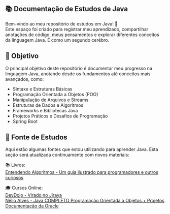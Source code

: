 ## 📚 Documentação de Estudos de Java

Bem-vindo ao meu repositório de estudos em Java! 🚀  
Este espaço foi criado para registrar meu aprendizado, compartilhar anotações de código, meus pensamentos e explorar diferentes conceitos da linguagem Java. É como um segundo cerébro.  

## 📌 Objetivo

O principal objetivo deste repositório é documentar meu progresso na linguagem Java, anotando desde os fundamentos até conceitos mais avançados, como:

- Sintaxe e Estruturas Básicas
- Programação Orientada a Objetos (POO)
- Manipulação de Arquivos e Streams
- Estruturas de Dados e Algoritmos
- Frameworks e Bibliotecas Java
- Projetos Práticos e Desafios de Programação
- Spring Boot

## 📖 Fonte de Estudos

Aqui estão algumas fontes que estou utilizando para aprender Java. Esta seção será atualizada continuamente com novos materiais:

📚 Livros:
</br>
[Entendendo Algoritmos - Um guia ilustrado para programadores e outros curiosos](https://www.amazon.com.br/Entendendo-Algoritmos-Ilustrado-Programadores-Curiosos/dp/8575225634/ref=asc_df_8575225634/?tag=googleshopp00-20&linkCode=df0&hvadid=709884550309&hvpos=&hvnetw=g&hvrand=6146051024240371889&hvpone=&hvptwo=&hvqmt=&hvdev=c&hvdvcmdl=&hvlocint=&hvlocphy=9101480&hvtargid=pla-811121403561&psc=1&mcid=902a95e1c06838bab7392889ad3e55c8&gad_source=1)

🎓 Cursos Online: 
</br>
[DevDojo - Virado no Jiraya](https://www.youtube.com/@DevDojoBrasil/playlists)
</br>
[Nélio Alves - Java COMPLETO Programação Orientada a Objetos + Projetos](https://www.udemy.com/course/java-curso-completo/)
</br>
[Documentação da Oracle](https://docs.oracle.com/en/java/)

  


